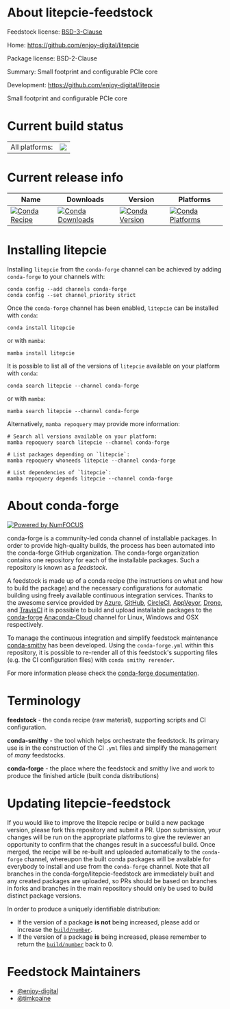 About litepcie-feedstock
========================

Feedstock license: [BSD-3-Clause](https://github.com/conda-forge/litepcie-feedstock/blob/main/LICENSE.txt)

Home: https://github.com/enjoy-digital/litepcie

Package license: BSD-2-Clause

Summary: Small footprint and configurable PCIe core

Development: https://github.com/enjoy-digital/litepcie

Small footprint and configurable PCIe core

Current build status
====================


<table><tr><td>All platforms:</td>
    <td>
      <a href="https://dev.azure.com/conda-forge/feedstock-builds/_build/latest?definitionId=19105&branchName=main">
        <img src="https://dev.azure.com/conda-forge/feedstock-builds/_apis/build/status/litepcie-feedstock?branchName=main">
      </a>
    </td>
  </tr>
</table>

Current release info
====================

| Name | Downloads | Version | Platforms |
| --- | --- | --- | --- |
| [![Conda Recipe](https://img.shields.io/badge/recipe-litepcie-green.svg)](https://anaconda.org/conda-forge/litepcie) | [![Conda Downloads](https://img.shields.io/conda/dn/conda-forge/litepcie.svg)](https://anaconda.org/conda-forge/litepcie) | [![Conda Version](https://img.shields.io/conda/vn/conda-forge/litepcie.svg)](https://anaconda.org/conda-forge/litepcie) | [![Conda Platforms](https://img.shields.io/conda/pn/conda-forge/litepcie.svg)](https://anaconda.org/conda-forge/litepcie) |

Installing litepcie
===================

Installing `litepcie` from the `conda-forge` channel can be achieved by adding `conda-forge` to your channels with:

```
conda config --add channels conda-forge
conda config --set channel_priority strict
```

Once the `conda-forge` channel has been enabled, `litepcie` can be installed with `conda`:

```
conda install litepcie
```

or with `mamba`:

```
mamba install litepcie
```

It is possible to list all of the versions of `litepcie` available on your platform with `conda`:

```
conda search litepcie --channel conda-forge
```

or with `mamba`:

```
mamba search litepcie --channel conda-forge
```

Alternatively, `mamba repoquery` may provide more information:

```
# Search all versions available on your platform:
mamba repoquery search litepcie --channel conda-forge

# List packages depending on `litepcie`:
mamba repoquery whoneeds litepcie --channel conda-forge

# List dependencies of `litepcie`:
mamba repoquery depends litepcie --channel conda-forge
```


About conda-forge
=================

[![Powered by
NumFOCUS](https://img.shields.io/badge/powered%20by-NumFOCUS-orange.svg?style=flat&colorA=E1523D&colorB=007D8A)](https://numfocus.org)

conda-forge is a community-led conda channel of installable packages.
In order to provide high-quality builds, the process has been automated into the
conda-forge GitHub organization. The conda-forge organization contains one repository
for each of the installable packages. Such a repository is known as a *feedstock*.

A feedstock is made up of a conda recipe (the instructions on what and how to build
the package) and the necessary configurations for automatic building using freely
available continuous integration services. Thanks to the awesome service provided by
[Azure](https://azure.microsoft.com/en-us/services/devops/), [GitHub](https://github.com/),
[CircleCI](https://circleci.com/), [AppVeyor](https://www.appveyor.com/),
[Drone](https://cloud.drone.io/welcome), and [TravisCI](https://travis-ci.com/)
it is possible to build and upload installable packages to the
[conda-forge](https://anaconda.org/conda-forge) [Anaconda-Cloud](https://anaconda.org/)
channel for Linux, Windows and OSX respectively.

To manage the continuous integration and simplify feedstock maintenance
[conda-smithy](https://github.com/conda-forge/conda-smithy) has been developed.
Using the ``conda-forge.yml`` within this repository, it is possible to re-render all of
this feedstock's supporting files (e.g. the CI configuration files) with ``conda smithy rerender``.

For more information please check the [conda-forge documentation](https://conda-forge.org/docs/).

Terminology
===========

**feedstock** - the conda recipe (raw material), supporting scripts and CI configuration.

**conda-smithy** - the tool which helps orchestrate the feedstock.
                   Its primary use is in the construction of the CI ``.yml`` files
                   and simplify the management of *many* feedstocks.

**conda-forge** - the place where the feedstock and smithy live and work to
                  produce the finished article (built conda distributions)


Updating litepcie-feedstock
===========================

If you would like to improve the litepcie recipe or build a new
package version, please fork this repository and submit a PR. Upon submission,
your changes will be run on the appropriate platforms to give the reviewer an
opportunity to confirm that the changes result in a successful build. Once
merged, the recipe will be re-built and uploaded automatically to the
`conda-forge` channel, whereupon the built conda packages will be available for
everybody to install and use from the `conda-forge` channel.
Note that all branches in the conda-forge/litepcie-feedstock are
immediately built and any created packages are uploaded, so PRs should be based
on branches in forks and branches in the main repository should only be used to
build distinct package versions.

In order to produce a uniquely identifiable distribution:
 * If the version of a package **is not** being increased, please add or increase
   the [``build/number``](https://docs.conda.io/projects/conda-build/en/latest/resources/define-metadata.html#build-number-and-string).
 * If the version of a package **is** being increased, please remember to return
   the [``build/number``](https://docs.conda.io/projects/conda-build/en/latest/resources/define-metadata.html#build-number-and-string)
   back to 0.

Feedstock Maintainers
=====================

* [@enjoy-digital](https://github.com/enjoy-digital/)
* [@timkpaine](https://github.com/timkpaine/)

